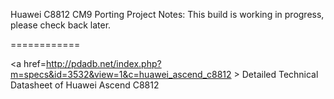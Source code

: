 Huawei C8812 CM9 Porting Project
Notes: 
 This build is working in progress, please check back later.
  
============

<a href=http://pdadb.net/index.php?m=specs&id=3532&view=1&c=huawei_ascend_c8812 >
Detailed Technical Datasheet of Huawei Ascend C8812
 </a>

